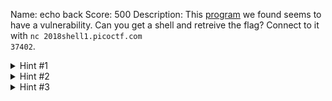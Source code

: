Name: echo back
Score: 500
Description: This <a href='//2018shell1.picoctf.com/static/1f45696a25c8f532dacfd136349b2e7d/echoback'>program</a> we found seems to have a vulnerability. Can you get a shell and retreive the flag? Connect to it with <code>nc 2018shell1.picoctf.com 37402</code>.
<details><summary>Hint #1</summary>hmm, printf seems to be dangerous...</details><details><summary>Hint #2</summary>You may need to modify more than one address at once.</details><details><summary>Hint #3</summary>Ever heard of the Global Offset Table?</details>